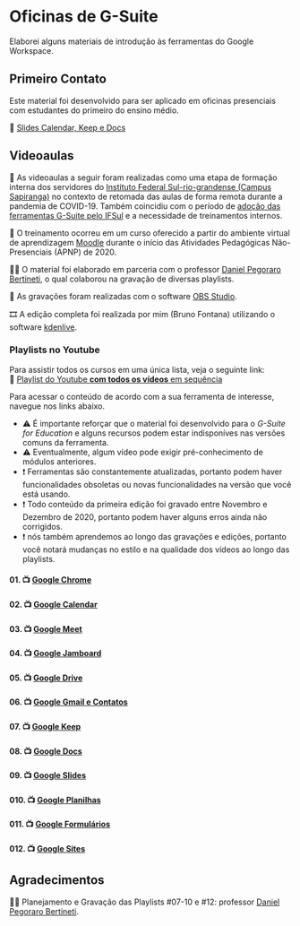 # Oficinas de G-Suite

Elaborei alguns materiais de introdução às ferramentas do Google Workspace. 

## Primeiro Contato

Este material foi desenvolvido para ser aplicado em oficinas presenciais com estudantes do primeiro do ensino médio.

:bookmark_tabs: [Slides Calendar, Keep e Docs](./Oficina&#32;sobre&#32;Ferramentas&#32;Digitais.pdf)

## Videoaulas

:school: As videoaulas a seguir foram realizadas como uma etapa de formação interna dos servidores do [Instituto Federal Sul-rio-grandense (Campus Sapiranga)](http://www.sapiranga.ifsul.edu.br/) no contexto de retomada das aulas de forma remota durante a pandemia de COVID-19. Também coincidiu com o período de [adoção das ferramentas G-Suite pelo IFSul](http://www.ifsul.edu.br/component/content/article/16-sobre/3424-acesse-o-g-suite-for-education) e a necessidade de treinamentos internos. 

:calling: O treinamento ocorreu em um curso oferecido a partir do ambiente virtual de aprendizagem [Moodle](http://ava.ifsul.edu.br/sapiranga/) durante o início das Atividades Pedagógicas Não-Presenciais (APNP) de 2020.

:man_teacher: O material foi elaborado em parceria com o professor [Daniel Pegoraro Bertineti](http://lattes.cnpq.br/5555907952912866), o qual colaborou na gravação de diversas playlists.

:movie_camera: As gravações foram realizadas com o software [OBS Studio](https://obsproject.com/pt-br/).

:film_strip: A edição completa foi realizada por mim (Bruno Fontana) utilizando o software [kdenlive](https://kdenlive.org/en/).



### Playlists no Youtube 

Para assistir todos os cursos em uma única lista, veja o seguinte link:  
:dvd: [Playlist do Youtube **com todos os vídeos** em sequência](https://youtube.com/playlist?list=PL3OJdMPhcoIy7YLcv9w9hs1pfGdKYqc1S)

Para acessar o conteúdo de acordo com a sua ferramenta de interesse, navegue nos links abaixo.  

- :warning: É importante reforçar que o material foi desenvolvido para o _G-Suite for Education_ e alguns recursos podem estar indisponíves nas versões comuns da ferramenta.  
- :warning: Eventualmente, algum vídeo pode exigir pré-conhecimento de módulos anteriores.  
- :exclamation: Ferramentas são constantemente atualizadas, portanto podem haver funcionalidades obsoletas ou novas funcionalidades na versão que você está usando.
- :exclamation: Todo conteúdo da primeira edição foi gravado entre Novembro e Dezembro de 2020, portanto podem haver alguns erros ainda não corrigidos.
- :heavy_exclamation_mark: nós também aprendemos ao longo das gravações e edições, portanto você notará mudanças no estilo e na qualidade dos vídeos ao longo das playlists.

#### 01. :tv: [Google Chrome](https://youtube.com/playlist?list=PL3OJdMPhcoIzPmnfZPpYIy03aPg5JI0gl)

#### 02. :tv: [Google Calendar](https://youtube.com/playlist?list=PL3OJdMPhcoIyg80R_BkobLuMyxZPEE29u)

#### 03. :tv: [Google Meet](https://youtube.com/playlist?list=PL3OJdMPhcoIzXSNJS_pSmPhfiX8cEMei6)

#### 04. :tv: [Google Jamboard](https://youtube.com/playlist?list=PL3OJdMPhcoIyZsGwdY38Z-w2zqnjKi2Sz)

#### 05. :tv: [Google Drive](https://youtube.com/playlist?list=PL3OJdMPhcoIwFF157VOTWqeO-Yc7xrnVB)

#### 06. :tv: [Google Gmail e Contatos](https://youtube.com/playlist?list=PL3OJdMPhcoIxMrn7bZ7m0tvaeftMHVUZ5)

#### 07. :tv: [Google Keep](https://youtube.com/playlist?list=PL3OJdMPhcoIwt-STZQXRk4hthl0aj2eoh)

#### 08. :tv: [Google Docs](https://www.youtube.com/playlist?list=PL3OJdMPhcoIxC1Hm-BhhdVDlrizgznbON)

#### 09. :tv: [Google Slides](https://youtube.com/playlist?list=PL3OJdMPhcoIx04-Z2ztUT-mBighxnegkY)


#### 010. :tv: [Google Planilhas](https://youtube.com/playlist?list=PL3OJdMPhcoIw0vyssbNkiDVFY3pVgtl9x)


#### 011. :tv: [Google Formulários](https://youtube.com/playlist?list=PL3OJdMPhcoIx_AnCirqBKe6by4tJ7lQQV)

#### 012. :tv: [Google Sites](https://youtube.com/playlist?list=PL3OJdMPhcoIwEEN55BpgNQT8dfRswJdfq)


## Agradecimentos 

:man_teacher: Planejamento e Gravação das Playlists #07-10 e #12: professor [Daniel Pegoraro Bertineti](http://lattes.cnpq.br/5555907952912866).





